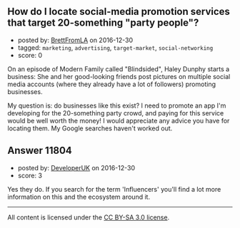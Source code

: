 ## How do I locate social-media promotion services that target 20-something "party people"?

- posted by: [BrettFromLA](https://stackexchange.com/users/2813127/brettfromla) on 2016-12-30
- tagged: `marketing`, `advertising`, `target-market`, `social-networking`
- score: 0

<p>On an episode of Modern Family called "Blindsided", Haley Dunphy starts a business: She and her good-looking friends post pictures on multiple social media accounts (where they already have a lot of followers) promoting businesses.</p>

<p>My question is: do businesses like this exist? I need to promote an app I'm developing for the 20-something party crowd, and paying for this service would be well worth the money! I would appreciate any advice you have for locating them. My Google searches haven't worked out.</p>



## Answer 11804

- posted by: [DeveloperUK](https://stackexchange.com/users/7015503/developeruk) on 2016-12-30
- score: 3

<p>Yes they do.  If you search for the term 'Influencers' you'll find a lot more information on this and the ecosystem around it. </p>




---

All content is licensed under the [CC BY-SA 3.0 license](https://creativecommons.org/licenses/by-sa/3.0/).
